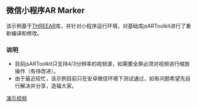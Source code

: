 ## 微信小程序AR Marker

该示例基于[THREEAR](https://github.com/JamesMilnerUK/THREEAR)库，并针对小程序运行环境，对基础库jsARToolkit进行了重新编译和修改。

### 说明

* 目前jsARToolkit只支持4/3分辨率的视频源，如需要全屏必须对视频进行缩放操作（有待改进）。
* 由于最近较忙，该示例目前只在安卓微信环境下测试通过，如有问题希望先自行解决并分享，造福大家。

[演示视频](https://h5.weishi.qq.com/weishi/feed/79CP0kmp21HQ7giOE)
